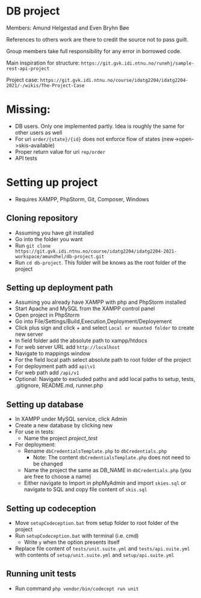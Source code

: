 # DB project

Members: Amund Helgestad and Even Bryhn Bøe

References to others work are there to credit the source not to pass guilt.

Group members take full responsibility for any error in borrowed code.

Main inspiration for structure: `https://git.gvk.idi.ntnu.no/runehj/sample-rest-api-project`

Project case: `https://git.gvk.idi.ntnu.no/course/idatg2204/idatg2204-2021/-/wikis/The-Project-Case`


# Missing:
- DB users. Only one implemented partly. Idea is roughly the same for other users as well
- For uri `order/{state}/{id}` does not enforce flow of states (new->open->skis-available)
- Proper return value for uri `rep/order`
- API tests


# Setting up project

- Requires XAMPP, PhpStorm, Git, Composer, Windows

## Cloning repository
- Assuming you have git installed
- Go into the folder you want
- Run `git clone https://git.gvk.idi.ntnu.no/course/idatg2204/idatg2204-2021-workspace/amundhel/db-project.git`
- Run `cd db-project`. This folder will be knows as the root folder of the project

## Setting up deployment path
- Assuming you already have XAMPP with php and PhpStorm installed
- Start Apache and MySQL from the XAMPP control panel
- Open project in PhpStorm
- Go into File/Settings/Build,Execution,Deployment/Deployement
- Click plus sign and click + and select `Local or mounted folder` to create new server
- In field folder add the absolute path to xampp/htdocs
- For web server URL add `http://localhost`
- Navigate to mappings window
- For the field local path select absolute path to root folder of the project
- For deployment path add `api\v1`
- For web path add `/api/v1`
- Optional: Navigate to excluded paths and add local paths to setup, tests, .gitignore, README.md, runner.php

## Setting up database
- In XAMPP under MySQL service, click Admin
- Create a new database by clicking new
- For use in tests:
    - Name the project *project_test*
- For deployment:
    - Rename `dbCredentialsTemplate.php` to `dbCredentials.php`
      - Note: The content `dbCredentialsTemplate.php` does not need to be changed
    - Name the project the same as DB_NAME in `dbCredentials.php` (you are free to choose a name)
    - Either navigate to Import in phpMyAdmin and import `skies.sql` or navigate to SQL and copy file content of `skis.sql`

## Setting up codeception
- Move `setupCodeception.bat` from setup folder to root folder of the project
- Run `setupCodeception.bat` with terminal (i.e. cmd)
    - Write `y` when the option presents itself
- Replace file content of `tests/unit.suite.yml` and `tests/api.suite.yml` with contents of `setup/unit.suite.yml` and `setup/api.suite.yml`

## Running unit tests
- Run command `php vendor/bin/codecept run unit`

